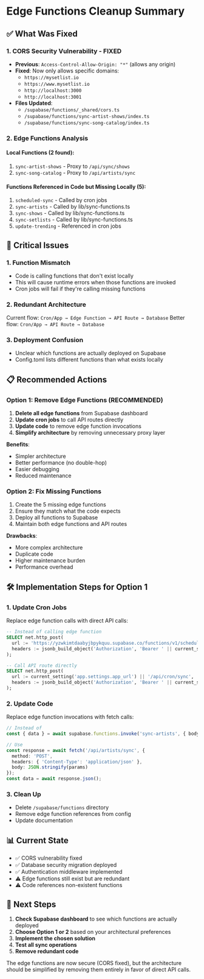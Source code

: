# Edge Functions Cleanup Summary

## ✅ What Was Fixed

### 1. **CORS Security Vulnerability** - FIXED
- **Previous**: `Access-Control-Allow-Origin: "*"` (allows any origin)
- **Fixed**: Now only allows specific domains:
  - `https://mysetlist.io`
  - `https://www.mysetlist.io`
  - `http://localhost:3000`
  - `http://localhost:3001`
- **Files Updated**:
  - `/supabase/functions/_shared/cors.ts`
  - `/supabase/functions/sync-artist-shows/index.ts`
  - `/supabase/functions/sync-song-catalog/index.ts`

### 2. **Edge Functions Analysis**

#### Local Functions (2 found):
1. `sync-artist-shows` - Proxy to `/api/sync/shows`
2. `sync-song-catalog` - Proxy to `/api/artists/sync`

#### Functions Referenced in Code but Missing Locally (5):
1. `scheduled-sync` - Called by cron jobs
2. `sync-artists` - Called by lib/sync-functions.ts
3. `sync-shows` - Called by lib/sync-functions.ts
4. `sync-setlists` - Called by lib/sync-functions.ts
5. `update-trending` - Referenced in cron jobs

## 🚨 Critical Issues

### 1. **Function Mismatch**
- Code is calling functions that don't exist locally
- This will cause runtime errors when those functions are invoked
- Cron jobs will fail if they're calling missing functions

### 2. **Redundant Architecture**
Current flow: `Cron/App → Edge Function → API Route → Database`
Better flow: `Cron/App → API Route → Database`

### 3. **Deployment Confusion**
- Unclear which functions are actually deployed on Supabase
- Config.toml lists different functions than what exists locally

## 📋 Recommended Actions

### Option 1: Remove Edge Functions (RECOMMENDED)
1. **Delete all edge functions** from Supabase dashboard
2. **Update cron jobs** to call API routes directly
3. **Update code** to remove edge function invocations
4. **Simplify architecture** by removing unnecessary proxy layer

**Benefits**:
- Simpler architecture
- Better performance (no double-hop)
- Easier debugging
- Reduced maintenance

### Option 2: Fix Missing Functions
1. Create the 5 missing edge functions
2. Ensure they match what the code expects
3. Deploy all functions to Supabase
4. Maintain both edge functions and API routes

**Drawbacks**:
- More complex architecture
- Duplicate code
- Higher maintenance burden
- Performance overhead

## 🛠️ Implementation Steps for Option 1

### 1. Update Cron Jobs
Replace edge function calls with direct API calls:
```sql
-- Instead of calling edge function
SELECT net.http_post(
  url := 'https://yzwkimtdaabyjbpykquu.supabase.co/functions/v1/scheduled-sync',
  headers := jsonb_build_object('Authorization', 'Bearer ' || current_setting('app.settings.service_role_key'))
);

-- Call API route directly
SELECT net.http_post(
  url := current_setting('app.settings.app_url') || '/api/cron/sync',
  headers := jsonb_build_object('Authorization', 'Bearer ' || current_setting('app.settings.cron_secret'))
);
```

### 2. Update Code
Replace edge function invocations with fetch calls:
```typescript
// Instead of
const { data } = await supabase.functions.invoke('sync-artists', { body: params });

// Use
const response = await fetch('/api/artists/sync', {
  method: 'POST',
  headers: { 'Content-Type': 'application/json' },
  body: JSON.stringify(params)
});
const data = await response.json();
```

### 3. Clean Up
- Delete `/supabase/functions` directory
- Remove edge function references from config
- Update documentation

## 📊 Current State

- ✅ CORS vulnerability fixed
- ✅ Database security migration deployed
- ✅ Authentication middleware implemented
- ⚠️ Edge functions still exist but are redundant
- ⚠️ Code references non-existent functions

## 🎯 Next Steps

1. **Check Supabase dashboard** to see which functions are actually deployed
2. **Choose Option 1 or 2** based on your architectural preferences
3. **Implement the chosen solution**
4. **Test all sync operations**
5. **Remove redundant code**

The edge functions are now secure (CORS fixed), but the architecture should be simplified by removing them entirely in favor of direct API calls.
